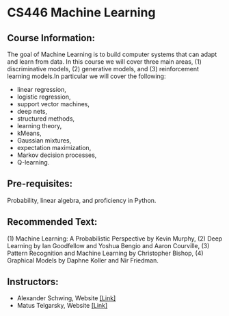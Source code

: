 # CS446 Machine Learning
## Course Information:
The goal of Machine Learning is to build computer systems that can adapt and learn from data. In this course we will cover three main areas, (1) discriminative models, (2) generative models, and (3) reinforcement learning models.In particular we will cover the following: 

- linear regression, 
- logistic regression, 
- support vector machines, 
- deep nets, 
- structured methods, 
- learning theory, 
- kMeans, 
- Gaussian mixtures, 
- expectation maximization, 
- Markov decision processes, 
- Q-learning.

## Pre-requisites: 
Probability, linear algebra, and proficiency in Python. 

## Recommended Text: 
(1) Machine Learning: A Probabilistic Perspective by Kevin Murphy, 
(2) Deep Learning by Ian Goodfellow and Yoshua Bengio and Aaron Courville, 
(3) Pattern Recognition and Machine Learning by Christopher Bishop, (4) Graphical Models by Daphne Koller and Nir Friedman. 

## Instructors:
- Alexander Schwing, Website [[Link]](http://www.alexander-schwing.de/)
- Matus Telgarsky, Website [[Link]](http://mjt.web.engr.illinois.edu/)
